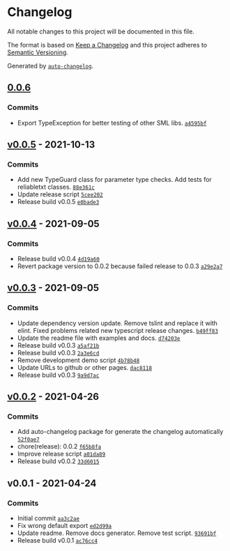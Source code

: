 # Changelog

All notable changes to this project will be documented in this file.

The format is based on [Keep a Changelog](https://keepachangelog.com/en/1.0.0/)
and this project adheres to [Semantic Versioning](https://semver.org/spec/v2.0.0.html).

Generated by [`auto-changelog`](https://github.com/CookPete/auto-changelog).

## [0.0.6](https://github.com/GELight/reliabletxt/compare/v0.0.5...0.0.6)

### Commits

- Export TypeException for better testing of other SML libs. [`a4595bf`](https://github.com/GELight/reliabletxt/commit/a4595bf8c92ccacafbec7f10d0eae89346ea2fdd)

## [v0.0.5](https://github.com/GELight/reliabletxt/compare/v0.0.4...v0.0.5) - 2021-10-13

### Commits

- Add new TypeGuard class for parameter type checks. Add tests for reliabletxt classes. [`88e361c`](https://github.com/GELight/reliabletxt/commit/88e361cbcb1e9e68e4b770ab99def28bf6e9f3cb)
- Update release script [`5cee202`](https://github.com/GELight/reliabletxt/commit/5cee202e320e638c8cdab412d1d60f682f806e16)
- Release build v0.0.5 [`e0bade3`](https://github.com/GELight/reliabletxt/commit/e0bade378a32001e9223b586747f12407f9580c4)

## [v0.0.4](https://github.com/GELight/reliabletxt/compare/v0.0.3...v0.0.4) - 2021-09-05

### Commits

- Release build v0.0.4 [`4d19a60`](https://github.com/GELight/reliabletxt/commit/4d19a6079dafa81160563c1101adaf4cab6555ee)
- Revert package version to 0.0.2 because failed release to 0.0.3 [`a29e2a7`](https://github.com/GELight/reliabletxt/commit/a29e2a7124f3bfa3fffe1c6dfce3369c1115f06a)

## [v0.0.3](https://github.com/GELight/reliabletxt/compare/v0.0.2...v0.0.3) - 2021-09-05

### Commits

- Update dependency version update. Remove tslint and replace it with elint. Fixed problems related new typescript release changes. [`b49ff83`](https://github.com/GELight/reliabletxt/commit/b49ff83df85a94c573b662ef604d3574f196ff54)
- Update the readme file with examples and docs. [`d74203e`](https://github.com/GELight/reliabletxt/commit/d74203e8e2bec7a7b74949e88eecc5731540ccd8)
- Release build v0.0.3 [`a5af21b`](https://github.com/GELight/reliabletxt/commit/a5af21b160b03ce2d130cee62aab20fca1a306f8)
- Release build v0.0.3 [`2a3e6cd`](https://github.com/GELight/reliabletxt/commit/2a3e6cdf82a5124e7415f7dce23ced6190eb6c5e)
- Remove development demo script [`4b78b48`](https://github.com/GELight/reliabletxt/commit/4b78b4886d75dfb086055e4607d999188cfc7c24)
- Update URLs to github or other pages. [`dac8118`](https://github.com/GELight/reliabletxt/commit/dac8118cab8810820385b6d0d3ca8a243b88d400)
- Release build v0.0.3 [`9a9d7ac`](https://github.com/GELight/reliabletxt/commit/9a9d7ac144a3ff5bf192ef9203ebeb496c9f8b86)

## [v0.0.2](https://github.com/GELight/reliabletxt/compare/v0.0.1...v0.0.2) - 2021-04-26

### Commits

- Add auto-changelog package for generate the changelog automatically [`52f0ae7`](https://github.com/GELight/reliabletxt/commit/52f0ae77f9a6d6476f94b1c69966c466134452b7)
- chore(release): 0.0.2 [`f65b8fa`](https://github.com/GELight/reliabletxt/commit/f65b8fa198423a795e9c0c22243ea108f8c7ce36)
- Improve release script [`a01da89`](https://github.com/GELight/reliabletxt/commit/a01da898b4b507f5229fa15c126d3ee60682e4b3)
- Release build v0.0.2 [`33d6015`](https://github.com/GELight/reliabletxt/commit/33d6015223d58bd9d7faf751e55791c4236dd300)

## v0.0.1 - 2021-04-24

### Commits

- Initial commit [`aa3c2ae`](https://github.com/GELight/reliabletxt/commit/aa3c2aeeb56e30bbe38dd438c56eaa3681d7721b)
- Fix wrong default export [`ed2d99a`](https://github.com/GELight/reliabletxt/commit/ed2d99ae0078b3d53aaf7c82c0cd2d5558739191)
- Update readme. Remove docs generator. Remove test script. [`93691bf`](https://github.com/GELight/reliabletxt/commit/93691bfffe1b5c34369ca77f9c8a67162cfa2dbc)
- Release build v0.0.1 [`ac76cc4`](https://github.com/GELight/reliabletxt/commit/ac76cc4801b08eed4b2d9821028c0c6c25c468bd)
